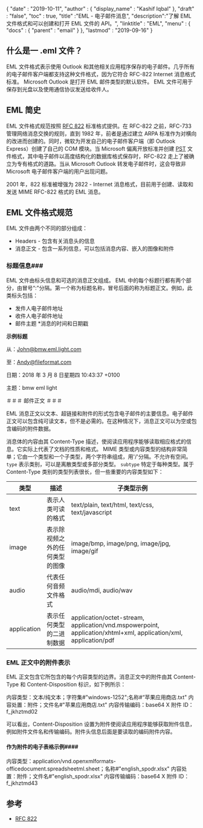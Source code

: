 {
  "date" : "2019-10-11",
  "author" : {
    "display_name" : "Kashif Iqbal"
},
  "draft" : "false",
  "toc" : true,
  "title" :"EML - 电子邮件消息",
  "description":"了解 EML 文件格式和可以创建和打开 EML 文件的 API。",
  "linktitle" : "EML",
  "menu" : {
    "docs" : {
      "parent" : "email"
}
},
  "lastmod" : "2019-09-16"
}

## 什么是一 .eml 文件？

EML 文件格式表示使用 Outlook 和其他相关应用程序保存的电子邮件。几乎所有的电子邮件客户端都支持这种文件格式，因为它符合 RFC-822 Internet 消息格式标准。 Microsoft Outlook 是打开 EML 邮件类型的默认软件。 EML 文件可用于保存到光盘以及使用通信协议发送给收件人。

## EML 简史

EML 文件格式规范按照 [RFC 822](https://www.ietf.org/rfc/rfc0822.txt) 标准格式提供。在 RFC-822 之前，RFC-733 管理网络消息交换的规则，直到 1982 年，前者是通过建立 ARPA 标准作为对横向的改进而创建的。同时，微软为开发自己的电子邮件客户端（即 Outlook Express）创建了自己的 COM 模块。当 Microsoft 偏离开放标准并创建 [PST](/zh/email/pst/) 文件格式，其中电子邮件以高度结构化的数据库格式保存时，RFC-822 走上了被确立为专有格式的道路。当从 Microsoft Outlook 转发电子邮件时，这会导致非 Microsoft 电子邮件客户端的用户出现问题。

2001 年，822 标准被增强为 2822 - Internet 消息格式，目前用于创建、读取和发送 MIME RFC-822 格式的 EML 消息。

## EML 文件格式规范

EML 文件由两个不同的部分组成：

* Headers - 包含有关消息头的信息
* 消息正文 - 包含一系列信息，可以包括消息内容、嵌入的图像和附件

### 标题信息###

EML 文件由标头信息和可选的消息正文组成。 EML 中的每个标题行都有两个部分，由冒号“:"分隔。第一个称为标题名称，冒号后面的称为标题正文。例如，此类标头包括：

* 发件人电子邮件地址
* 收件人电子邮件地址
* 邮件主题
*消息的时间和日期戳

**示例标题**

从：<John@bmw.eml.light.com>

至：<Andy@fileformat.com>

日期：2018 年 3 月 8 日星期四 10:43:37 +0100

主题：bmw eml light

＃＃＃ 邮件正文 ＃＃＃

EML 消息正文以文本、超链接和附件的形式包含电子邮件的主要信息。电子邮件正文可以包含纯可读文本，但不是必需的。在这种情况下，消息正文可以为空或包含编码的附件数据。

消息体的内容由其 Content-Type 描述，使阅读应用程序能够读取相应格式的信息。它实际上代表了文档的性质和格式。 MIME 类型或内容类型的结构非常简单；它由一个类型和一个子类型，两个字符串组成，用'/'分隔。不允许有空间。 `type` 表示类别，可以是离散类型或多部分类型。 `subtype` 特定于每种类型。属于 Content-Type 类别的类型列表很长，但一些重要的内容类型如下：


|**类型**|**描述**|**子类型示例**
---|---|---|
|text|表示人类可读的格式|text/plain, text/html, text/css, text/javascript
|image|表示除视频之外的任何类型的图像|image/bmp, image/png, image/jpg, image/gif
|audio|代表任何音频文件格式|audio/mdi, audio/wav
|application|表示任何类型的二进制数据|application/octet-stream, application/vnd.mspowerpoint, application/xhtml+xml, application/xml, application/pdf

### EML 正文中的附件表示 ###

EML 正文包含它所包含的每个内容类型的边界。消息正文中的附件由其 Content-Type 和 Content-Disposition 标识，如下例所示：

内容类型：文本/纯文本；字符集#"windows-1252";名称#“苹果应用商店.txt"
内容处置：附件；文件名#"苹果应用商店.txt"
内容传输编码：base64
X 附件 ID：f_jkhztmd02

可以看出，Content-Disposition 设置为附件使阅读应用程序能够获取附件信息，例如附件文件名和传输编码。附件头信息后面是要读取的编码附件内容。

#### 作为附件的电子表格示例####

内容类型：application/vnd.openxmlformats-officedocument.spreadsheetml.sheet；名称#"english_spodr.xlsx"
内容处置：附件；文件名#"english_spodr.xlsx"
内容传输编码：base64
X 附件 ID：f_jkhztmd43

## 参考

* [RFC 822](https://www.ietf.org/rfc/rfc0822.txt)

